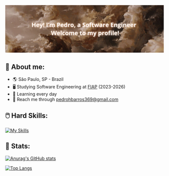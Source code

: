 <img src="./wallpaper3.jpg">

## 📙 About me:

* 🌎 São Paulo, SP - Brazil
* 🖥️ Studying Software Engineering at [FIAP](https://www.fiap.com.br/) (2023-2026)
* 🌱 Learning every day
* 💬 Reach me through pedrohbarros369@gmail.com

## 🖱️ Hard Skills:

[![My Skills](https://skillicons.dev/icons?i=html,css,js,ts,react,sass,tailwind,aws,nodejs,express,java,py,cs,arduino,mysql,postgre,supabase,vercel,postman)](https://skillicons.dev)

## 🌲 Stats:

[![Anurag's GitHub stats](https://github-readme-stats.vercel.app/api?username=PB369&hide=stars&show_icons=true&theme=react&bg_color=000000&custom_title=My+Profile+Status)](https://github.com/anuraghazra/github-readme-stats)

[![Top Langs](https://github-readme-stats.vercel.app/api/top-langs/?username=PB369&langs_count=8&layout=compact&bg_color=000000&text_color=ffffff&title_color=ffffff)](https://github.com/anuraghazra/github-readme-stats)

